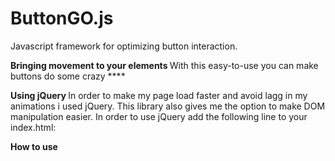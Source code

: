 # ButtonGO.js
Javascript framework for optimizing button interaction.

<b> Bringing movement to your elements </b>
With this easy-to-use you can make buttons do some crazy ****

<b> Using jQuery </b>
In order to make my page load faster and avoid lagg in my animations i used jQuery. 
This library also gives me the option to make DOM manipulation easier.
In order to use jQuery add the following line to your index.html:

<script src="https://ajax.googleapis.com/ajax/libs/jquery/3.2.1/jquery.min.js"></script>

<b>How to use</b>

